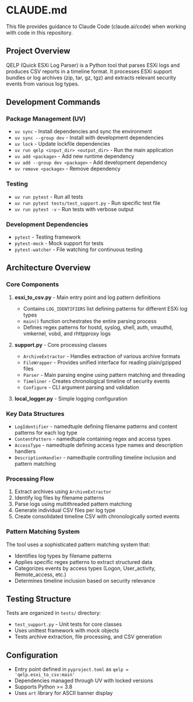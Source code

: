 # CLAUDE.md

This file provides guidance to Claude Code (claude.ai/code) when working with code in this repository.

## Project Overview

QELP (Quick ESXi Log Parser) is a Python tool that parses ESXi logs and produces CSV reports in a timeline format. It processes ESXi support bundles or log archives (zip, tar, gz, tgz) and extracts relevant security events from various log types.

## Development Commands

### Package Management (UV)
- `uv sync` - Install dependencies and sync the environment
- `uv sync --group dev` - Install with development dependencies
- `uv lock` - Update lockfile dependencies
- `uv run qelp <input_dir> <output_dir>` - Run the main application
- `uv add <package>` - Add new runtime dependency
- `uv add --group dev <package>` - Add development dependency
- `uv remove <package>` - Remove dependency

### Testing
- `uv run pytest` - Run all tests
- `uv run pytest tests/test_support.py` - Run specific test file
- `uv run pytest -v` - Run tests with verbose output

### Development Dependencies
- `pytest` - Testing framework
- `pytest-mock` - Mock support for tests
- `pytest-watcher` - File watching for continuous testing

## Architecture Overview

### Core Components

1. **esxi_to_csv.py** - Main entry point and log pattern definitions
   - Contains `LOG_IDENTIFIERS` list defining patterns for different ESXi log types
   - `main()` function orchestrates the entire parsing process
   - Defines regex patterns for hostd, syslog, shell, auth, vmauthd, vmkernel, vobd, and rhttpproxy logs

2. **support.py** - Core processing classes
   - `ArchiveExtractor` - Handles extraction of various archive formats
   - `FileWrapper` - Provides unified interface for reading plain/gzipped files
   - `Parser` - Main parsing engine using pattern matching and threading
   - `Timeliner` - Creates chronological timeline of security events
   - `Configure` - CLI argument parsing and validation

3. **local_logger.py** - Simple logging configuration

### Key Data Structures

- `LogIdentifier` - namedtuple defining filename patterns and content patterns for each log type
- `ContentPattern` - namedtuple containing regex and access types
- `AccessType` - namedtuple defining access type names and description handlers
- `DescriptionHandler` - namedtuple controlling timeline inclusion and pattern matching

### Processing Flow

1. Extract archives using `ArchiveExtractor`
2. Identify log files by filename patterns
3. Parse logs using multithreaded pattern matching
4. Generate individual CSV files per log type
5. Create consolidated timeline CSV with chronologically sorted events

### Pattern Matching System

The tool uses a sophisticated pattern matching system that:
- Identifies log types by filename patterns
- Applies specific regex patterns to extract structured data
- Categorizes events by access types (Logon, User_activity, Remote_access, etc.)
- Determines timeline inclusion based on security relevance

## Testing Structure

Tests are organized in `tests/` directory:
- `test_support.py` - Unit tests for core classes
- Uses unittest framework with mock objects
- Tests archive extraction, file processing, and CSV generation

## Configuration

- Entry point defined in `pyproject.toml` as `qelp = 'qelp.esxi_to_csv:main'`
- Dependencies managed through UV with locked versions
- Supports Python >= 3.8
- Uses `art` library for ASCII banner display